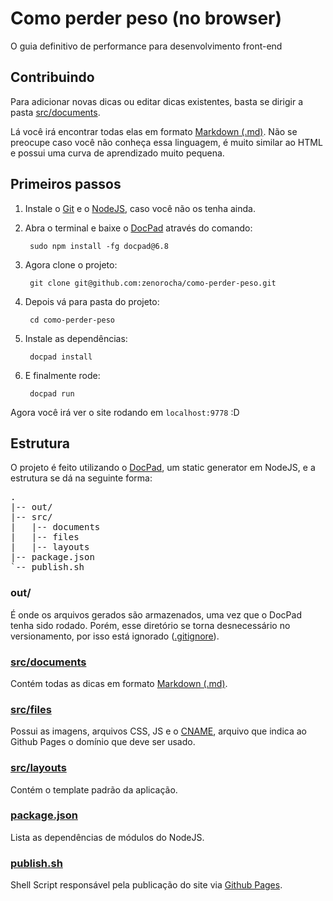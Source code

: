 # Como perder peso (no browser)

O guia definitivo de performance para desenvolvimento front-end

## Contribuindo

Para adicionar novas dicas ou editar dicas existentes, basta se dirigir a pasta [src/documents](https://github.com/zenorocha/como-perder-peso/blob/master/src/documents).

Lá você irá encontrar todas elas em formato [Markdown (.md)](http://pt.wikipedia.org/wiki/Markdown). Não se preocupe caso você não conheça essa linguagem, é muito similar ao HTML e possui uma curva de aprendizado muito pequena.

## Primeiros passos

1. Instale o [Git](http://git-scm.com/downloads) e o [NodeJS](http://nodejs.org/download/), caso você não os tenha ainda.

2. Abra o terminal e baixe o [DocPad](https://github.com/bevry/docpad) através do comando:

		sudo npm install -fg docpad@6.8

3. Agora clone o projeto:

		git clone git@github.com:zenorocha/como-perder-peso.git

4. Depois vá para pasta do projeto:

		cd como-perder-peso

5. Instale as dependências:

		docpad install

6. E finalmente rode:

		docpad run

Agora você irá ver o site rodando em `localhost:9778` :D

## Estrutura

O projeto é feito utilizando o [DocPad](https://github.com/bevry/docpad), um static generator em NodeJS, e a estrutura se dá na seguinte forma:

<pre>
.
|-- out/
|-- src/
|   |-- documents
|   |-- files
|   |-- layouts
|-- package.json
`-- publish.sh
</pre>

### out/

É onde os arquivos gerados são armazenados, uma vez que o DocPad tenha sido rodado. Porém, esse diretório se torna desnecessário no versionamento, por isso está ignorado ([.gitignore](https://github.com/zenorocha/como-perder-peso/blob/master/.gitignore)).

### [src/documents](https://github.com/zenorocha/como-perder-peso/blob/master/src/documents)

Contém todas as dicas em formato [Markdown (.md)](http://pt.wikipedia.org/wiki/Markdown).

### [src/files](https://github.com/zenorocha/como-perder-peso/tree/master/src/files)

Possui as imagens, arquivos CSS, JS e o [CNAME](https://github.com/zenorocha/como-perder-peso/blob/master/src/files/CNAME), arquivo que indica ao Github Pages o domínio que deve ser usado.

### [src/layouts](https://github.com/zenorocha/como-perder-peso/tree/master/src/layouts)

Contém o template padrão da aplicação.

### [package.json](https://github.com/zenorocha/como-perder-peso/blob/master/package.json)

Lista as dependências de módulos do NodeJS.

### [publish.sh](https://github.com/zenorocha/como-perder-peso/blob/master/publish.sh)

Shell Script responsável pela publicação do site via [Github Pages](http://pages.github.com).